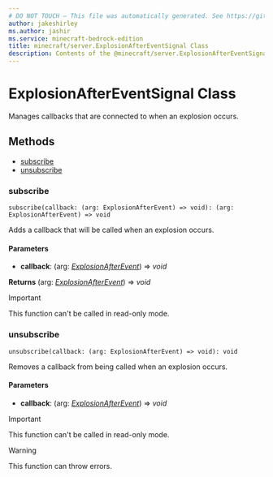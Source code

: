 ```yaml
---
# DO NOT TOUCH — This file was automatically generated. See https://github.com/mojang/minecraftapidocsgenerator to modify descriptions, examples, etc.
author: jakeshirley
ms.author: jashir
ms.service: minecraft-bedrock-edition
title: minecraft/server.ExplosionAfterEventSignal Class
description: Contents of the @minecraft/server.ExplosionAfterEventSignal class.
---
```

# ExplosionAfterEventSignal Class

Manages callbacks that are connected to when an explosion occurs.

## Methods
- [subscribe](#subscribe)
- [unsubscribe](#unsubscribe)

### **subscribe**
`
subscribe(callback: (arg: ExplosionAfterEvent) => void): (arg: ExplosionAfterEvent) => void
`

Adds a callback that will be called when an explosion occurs.

#### **Parameters**
- **callback**: (arg: [*ExplosionAfterEvent*](ExplosionAfterEvent.md)) => *void*

**Returns** (arg: [*ExplosionAfterEvent*](ExplosionAfterEvent.md)) => *void*

> [!IMPORTANT]
> This function can't be called in read-only mode.

### **unsubscribe**
`
unsubscribe(callback: (arg: ExplosionAfterEvent) => void): void
`

Removes a callback from being called when an explosion occurs.

#### **Parameters**
- **callback**: (arg: [*ExplosionAfterEvent*](ExplosionAfterEvent.md)) => *void*

> [!IMPORTANT]
> This function can't be called in read-only mode.

> [!WARNING]
> This function can throw errors.
